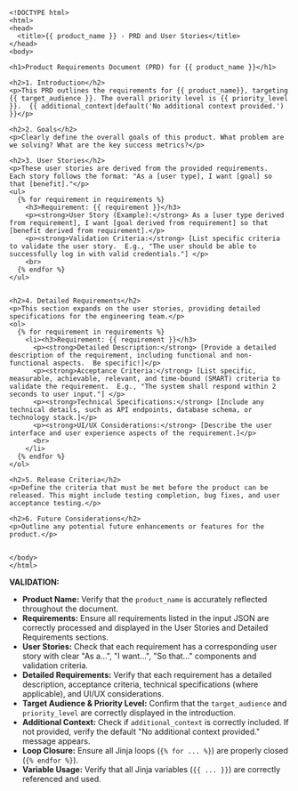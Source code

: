```jinja
<!DOCTYPE html>
<html>
<head>
  <title>{{ product_name }} - PRD and User Stories</title>
</head>
<body>

<h1>Product Requirements Document (PRD) for {{ product_name }}</h1>

<h2>1. Introduction</h2>
<p>This PRD outlines the requirements for {{ product_name}}, targeting {{ target_audience }}. The overall priority level is {{ priority_level }}.  {{ additional_context|default('No additional context provided.') }}</p>

<h2>2. Goals</h2>
<p>Clearly define the overall goals of this product. What problem are we solving? What are the key success metrics?</p>

<h2>3. User Stories</h2>
<p>These user stories are derived from the provided requirements.  Each story follows the format: "As a [user type], I want [goal] so that [benefit]."</p>
<ul>
  {% for requirement in requirements %}
    <h3>Requirement: {{ requirement }}</h3>
    <p><strong>User Story (Example):</strong> As a [user type derived from requirement], I want [goal derived from requirement] so that [benefit derived from requirement].</p>
    <p><strong>Validation Criteria:</strong> [List specific criteria to validate the user story.  E.g., "The user should be able to successfully log in with valid credentials."] </p>
    <br>
  {% endfor %}
</ul>


<h2>4. Detailed Requirements</h2>
<p>This section expands on the user stories, providing detailed specifications for the engineering team.</p>
<ol>
  {% for requirement in requirements %}
    <li><h3>Requirement: {{ requirement }}</h3>
      <p><strong>Detailed Description:</strong> [Provide a detailed description of the requirement, including functional and non-functional aspects.  Be specific!]</p>
      <p><strong>Acceptance Criteria:</strong> [List specific, measurable, achievable, relevant, and time-bound (SMART) criteria to validate the requirement.  E.g., "The system shall respond within 2 seconds to user input."] </p>
      <p><strong>Technical Specifications:</strong> [Include any technical details, such as API endpoints, database schema, or technology stack.]</p>
      <p><strong>UI/UX Considerations:</strong> [Describe the user interface and user experience aspects of the requirement.]</p>
      <br>
    </li>
  {% endfor %}
</ol>

<h2>5. Release Criteria</h2>
<p>Define the criteria that must be met before the product can be released. This might include testing completion, bug fixes, and user acceptance testing.</p>

<h2>6. Future Considerations</h2>
<p>Outline any potential future enhancements or features for the product.</p>


</body>
</html>

```

**VALIDATION:**

* **Product Name:** Verify that the `product_name` is accurately reflected throughout the document.
* **Requirements:** Ensure all requirements listed in the input JSON are correctly processed and displayed in the User Stories and Detailed Requirements sections.
* **User Stories:** Check that each requirement has a corresponding user story with clear "As a...", "I want...", "So that..." components and validation criteria.
* **Detailed Requirements:** Verify that each requirement has a detailed description, acceptance criteria, technical specifications (where applicable), and UI/UX considerations.
* **Target Audience & Priority Level:** Confirm that the `target_audience` and `priority_level` are correctly displayed in the introduction.
* **Additional Context:** Check if `additional_context` is correctly included.  If not provided, verify the default "No additional context provided." message appears.
* **Loop Closure:**  Ensure all Jinja loops (`{% for ... %}`) are properly closed (`{% endfor %}`).
* **Variable Usage:** Verify that all Jinja variables (`{{ ... }}`) are correctly referenced and used.


